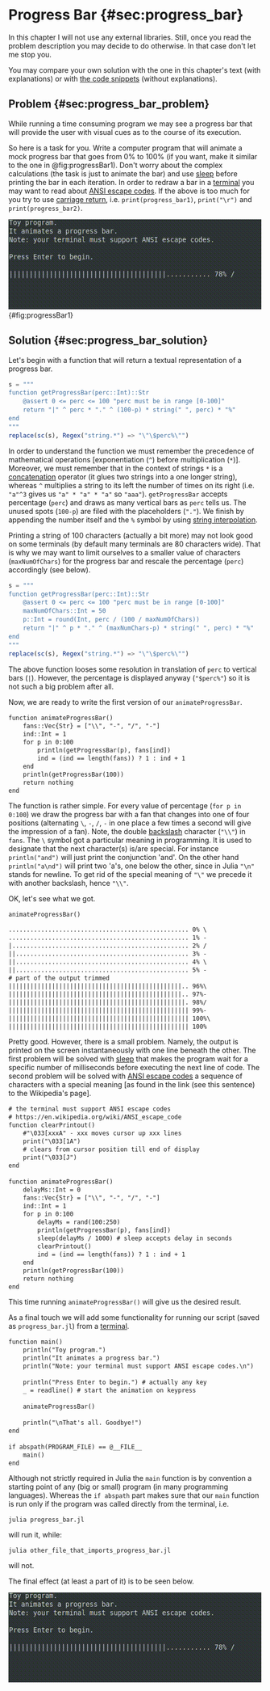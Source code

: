 # Progress Bar {#sec:progress_bar}

In this chapter I will not use any external libraries. Still, once you read the
problem description you may decide to do otherwise. In that case don't let me
stop you.

You may compare your own solution with the one in this chapter's text (with
explanations) or with [the code
snippets](https://github.com/b-lukaszuk/BS_wJ_eng/tree/main/code_snippets/progress_bar)
(without explanations).

## Problem {#sec:progress_bar_problem}

While running a time consuming program we may see a progress bar that will
provide the user with visual cues as to the course of its execution.

So here is a task for you. Write a computer program that will animate a mock
progress bar that goes from 0% to 100% (if you want, make it similar to the one
in @fig:progressBar1). Don't worry about the complex calculations (the task is
just to animate the bar) and use
[sleep](https://docs.julialang.org/en/v1/base/parallel/#Base.sleep) before
printing the bar in each iteration. In order to redraw a bar in a
[terminal](https://en.wikipedia.org/wiki/Terminal_emulator) you may want to read
about [ANSI escape codes](https://en.wikipedia.org/wiki/ANSI_escape_code). If
the above is too much for you try to use [carriage
return](https://en.wikipedia.org/wiki/Carriage_return),
i.e. `print(progress_bar1)`, `print("\r")` and `print(progress_bar2)`.

![A mock progress bar (animation works only in an HTML document)](./images/progressBar1.gif){#fig:progressBar1}

## Solution {#sec:progress_bar_solution}

Let's begin with a function that will return a textual representation of a
progress bar.

```jl
s = """
function getProgressBar(perc::Int)::Str
    @assert 0 <= perc <= 100 "perc must be in range [0-100]"
    return "|" ^ perc * "." ^ (100-p) * string(" ", perc) * "%"
end
"""
replace(sc(s), Regex("string.*") => "\"\$perc%\"")
```

In order to understand the function we must remember the precedence of
mathematical operations [exponentiation (`^`) before multiplication
(`*`)]. Moreover, we must remember that in the context of strings `*` is a
[concatenation](https://docs.julialang.org/en/v1/manual/strings/#man-concatenation)
operator (it glues two strings into a one longer string), whereas `^` multiplies
a string to its left the number of times on its right (i.e. `"a"^3` gives us
`"a" * "a" * "a"` so `"aaa"`). `getProgressBar` accepts percentage (`perc`) and
draws as many vertical bars as `perc` tells us. The unused spots (`100-p`) are
filed with the placeholders (`"."`). We finish by appending the number itself
and the `%` symbol by using [string
interpolation](https://docs.julialang.org/en/v1/manual/strings/#string-interpolation).

Printing a string of 100 characters (actually a bit more) may not look good on
some terminals (by default many terminals are 80 characters wide). That is why
we may want to limit ourselves to a smaller value of characters
(`maxNumOfChars`) for the progress bar and rescale the percentage (`perc`)
accordingly (see below).

```jl
s = """
function getProgressBar(perc::Int)::Str
    @assert 0 <= perc <= 100 "perc must be in range [0-100]"
    maxNumOfChars::Int = 50
    p::Int = round(Int, perc / (100 / maxNumOfChars))
    return "|" ^ p * "." ^ (maxNumChars-p) * string(" ", perc) * "%"
end
"""
replace(sc(s), Regex("string.*") => "\"\$perc%\"")
```

The above function looses some resolution in translation of `perc` to vertical
bars (`|`). However, the percentage is displayed anyway (`"$perc%"`) so it is
not such a big problem after all.

Now, we are ready to write the first version of our `animateProgressBar`.

```
function animateProgressBar()
    fans::Vec{Str} = ["\\", "-", "/", "-"]
    ind::Int = 1
    for p in 0:100
        println(getProgressBar(p), fans[ind])
        ind = (ind == length(fans)) ? 1 : ind + 1
    end
    println(getProgressBar(100))
    return nothing
end
```

The function is rather simple. For every value of percentage (`for p in 0:100`)
we draw the progress bar with a fan that changes into one of four positions
(alternating `\`, `-`, `/`, `-` in one place a few times a second will give the
impression of a fan). Note, the double
[backslash](https://en.wikipedia.org/wiki/Backslash) character (`"\\"`) in
`fans`. The `\` symbol got a particular meaning in programming. It is used to
designate that the next character(s) is/are special. For instance
`println("and")` will just print the conjunction 'and'. On the other hand
`println("a\nd")` will print two 'a's, one below the other, since in Julia
`"\n"` stands for newline. To get rid of the special meaning of `"\"` we
precede it with another backslash, hence `"\\"`.

OK, let's see what we got.

```
animateProgressBar()
```

```
.................................................. 0% \
.................................................. 1% -
|................................................. 2% /
||................................................ 3% -
||................................................ 4% \
||................................................ 5% -
# part of the output trimmed
||||||||||||||||||||||||||||||||||||||||||||||||.. 96%\
||||||||||||||||||||||||||||||||||||||||||||||||.. 97%-
|||||||||||||||||||||||||||||||||||||||||||||||||. 98%/
|||||||||||||||||||||||||||||||||||||||||||||||||| 99%-
|||||||||||||||||||||||||||||||||||||||||||||||||| 100%\
|||||||||||||||||||||||||||||||||||||||||||||||||| 100%
```

Pretty good. However, there is a small problem. Namely, the output is printed
on the screen instantaneously with one line beneath the other. The first problem
will be solved with
[sleep](https://docs.julialang.org/en/v1/base/parallel/#Base.sleep) that makes
the program wait for a specific number of milliseconds before executing the next
line of code. The second problem will be solved with [ANSI escape
codes](https://en.wikipedia.org/wiki/ANSI_escape_code) a sequence of characters
with a special meaning [as found in the link (see this sentence) to the
Wikipedia's page].

```
# the terminal must support ANSI escape codes
# https://en.wikipedia.org/wiki/ANSI_escape_code
function clearPrintout()
    #"\033[xxxA" - xxx moves cursor up xxx lines
    print("\033[1A")
    # clears from cursor position till end of display
    print("\033[J")
end

function animateProgressBar()
    delayMs::Int = 0
    fans::Vec{Str} = ["\\", "-", "/", "-"]
    ind::Int = 1
    for p in 0:100
        delayMs = rand(100:250)
        println(getProgressBar(p), fans[ind])
        sleep(delayMs / 1000) # sleep accepts delay in seconds
        clearPrintout()
        ind = (ind == length(fans)) ? 1 : ind + 1
    end
    println(getProgressBar(100))
    return nothing
end
```

This time running `animateProgressBar()` will give us the desired result.

As a final touch we will add some functionality for running our script (saved as
`progress_bar.jl`) from a
[terminal](https://en.wikipedia.org/wiki/Terminal_emulator).

```
function main()
    println("Toy program.")
    println("It animates a progress bar.")
    println("Note: your terminal must support ANSI escape codes.\n")

    println("Press Enter to begin.") # actually any key
    _ = readline() # start the animation on keypress

    animateProgressBar()

    println("\nThat's all. Goodbye!")
end

if abspath(PROGRAM_FILE) == @__FILE__
    main()
end
```

Although not strictly required in Julia the `main` function is by convention a
starting point of any (big or small) program (in many programming
languages). Whereas the `if abspath` part makes sure that our `main` function is
run only if the program was called directly from the terminal, i.e.

```shell
julia progress_bar.jl
```

will run it, while:

```shell
julia other_file_that_imports_progress_bar.jl
```

will not.

The final effect (at least a part of it) is to be seen below.

![A mock progress bar (animation works only in an HTML document)](./images/progressBar1.gif)
